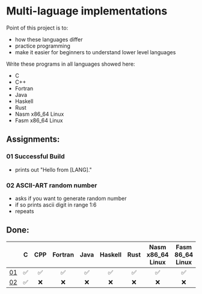 # Multi-laguage implementations

Point of this project is to:
- how these languages differ
- practice programming
- make it easier for beginners to understand lower level languages

Write these programs in all languages showed here:
- C
- C++
- Fortran
- Java
- Haskell
- Rust
- Nasm x86_64 Linux
- Fasm x86_64 Linux

## Assignments:
### 01 Successful Build
- prints out "Hello from [LANG]."
### 02 ASCII-ART random number
- asks if you want to generate random number
- if so prints ascii digit in range 1:6
- repeats

## Done:
|                                   |  C|    CPP|Fortran|   Java|Haskell|   Rust|    Nasm x86_64 Linux|   Fasm 86_64 Linux|
|:---------------------------------:|:-:|:-----:|:-----:|:-----:|:-----:|:-----:|:-------------------:|:-----------------:|
|[01](#01-Successful-Build)         | ✅|     ✅|     ✅|     ✅|     ✅|     ✅|                   ✅|                 ✅|
|[02](#02-ASCII-ART-random-number)  | ✅|     ❌|     ❌|     ❌|     ❌|     ❌|                   ❌|                 ❌|

